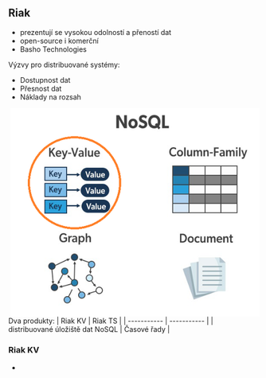 ## Riak
- prezentují se vysokou odolností a přeností dat
- open-source i komerční
- Basho Technologies


Výzvy pro distribuované systémy:

- Dostupnost dat
- Přesnost dat
- Náklady na rozsah

<img src="https://github.com/MystiMiki/DUL/blob/main/assets/NoSQLDatabases.jpg" alt="NoSQLDatabases" width="500" align="right"/>

Dva produkty: 
| Riak KV | Riak TS |
| ----------- | ----------- |
| distribuované úložiště dat NoSQL | Časové řady |



### Riak KV
- 



